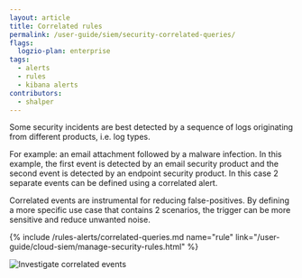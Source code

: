 ```yaml
---
layout: article
title: Correlated rules
permalink: /user-guide/siem/security-correlated-queries/
flags:
  logzio-plan: enterprise
tags:
  - alerts
  - rules
  - kibana alerts
contributors:
  - shalper
---
```


Some security incidents are best detected by a sequence of logs originating from different products, i.e. log types.

For example: an email attachment followed by a malware infection.
In this example, the first event is detected by an email security product and the second event is detected by an endpoint security product. In this case 2 separate events can be defined using a correlated alert.

Correlated events are instrumental for reducing false-positives. By defining a more specific use case that contains 2 scenarios, the trigger can be more sensitive and reduce unwanted noise.

{% include /rules-alerts/correlated-queries.md name="rule" link="/user-guide/cloud-siem/manage-security-rules.html" %}

![Investigate correlated events](https://dytvr9ot2sszz.cloudfront.net/logz-docs/correlated-alerts/2-event-logs.png)